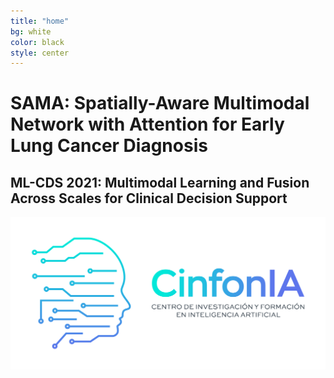 ```yaml
---
title: "home"
bg: white
color: black
style: center
---
```

# SAMA: Spatially-Aware Multimodal Network with Attention for Early Lung Cancer Diagnosis
## ML-CDS 2021: Multimodal Learning and Fusion Across Scales for Clinical Decision Support

![Center for Research and Formation in Artificial Intelligence](/img/LOGO-CINFONIA-TRANSP.png)
